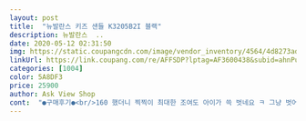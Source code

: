 ```yaml
---
layout: post 
title:  "뉴발란스 키즈 샌들 K3205B2I 블랙" 
description: 뉴발란스  ..
date: 2020-05-12 02:31:50 
img: https://static.coupangcdn.com/image/vendor_inventory/4564/4d8273ad3e3cb983446957095c68da14381405fafb6b3071568a4ff12550.jpg 
linkUrl: https://link.coupang.com/re/AFFSDP?lptag=AF3600438&subid=ahnPublicAsk&pageKey=344055691&itemId=1093046157&vendorItemId=5609397277&traceid=V0-113-136f617bc3869d3c 
categories: [1004] 
color: 5A8DF3 
price: 25900 
author: Ask View Shop 
cont:  "●구매후기●<br/>160 했더니 찍찍이 최대한 조여도 아이가 쓱 벗네요 ㅋ 그냥 벗어져요 150 이였음 딱맞고 이쁠듯해요<br/>38개월 남아 나이키 아디다스 150 신고 실측 145 정도 되는듯<br/>근데 센달은 한치수 크게 사는ㄱㅔ 좋다구해서 140 샀는데 찍찍이를 최대한 땡겨서 신겼더니 헐렁거리지 않구 잘 맞네요<br/>딱맞습니다! 만족해요!<br/>신발 사이즈 150cm<br/>싸게 잘샀어요 ^^ 잘신을게여 ^^ 배송도 오래걸릴줄알았는데 의외로 빨리와서 더 좋네요 ^^<br/>예쁜 신발을 싸게 샀어요^^ 아이 발볼에 맞춰 신킬 수 있어서 더 좋아여^^ 아이발 사이즈 145cm<br/>우리 아기는 20개월인데 발이 좀 작아요 아직도 130 신기고있어요<br/>160 했더니 찍찍이 최대한 조여도 아이가 쓱 벗네요 ㅋ 그냥 벗어져요 150 이였음 딱맞고 이쁠듯해요<br/>38개월 남아 나이키 아디다스 150 신고 실측 145 정도 되는듯<br/>근데 센달은 한치수 크게 사는ㄱㅔ 좋다구해서 140 샀는데 찍찍이를 최대한 땡겨서 신겼더니 헐렁거리지 않구 잘 맞네요<br/>딱맞습니다! 만족해요!<br/>신발 사이즈 150cm<br/>싸게 잘샀어요 ^^ 잘신을게여 ^^ 배송도 오래걸릴줄알았는데 의외로 빨리와서 더 좋네요 ^^<br/>예쁜 신발을 싸게 샀어요^^ 아이 발볼에 맞춰 신킬 수 있어서 더 좋아여^^ 아이발 사이즈 145cm<br/>우리 아기는 20개월인데 발이 좀 작아요 아직도 130 신기고있어요<br/>" 
---
```

